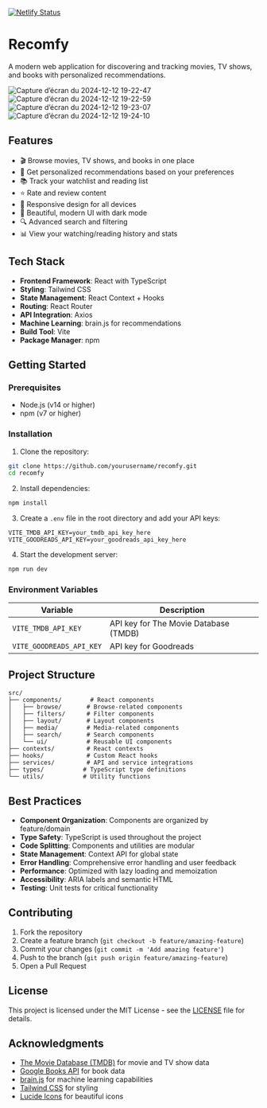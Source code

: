 [![Netlify Status](https://api.netlify.com/api/v1/badges/4f9dc4d3-a435-41e0-a52a-8e831945ad94/deploy-status)](https://app.netlify.com/sites/recomfy/deploys)

# Recomfy

A modern web application for discovering and tracking movies, TV shows, and books with personalized recommendations.

![Capture d’écran du 2024-12-12 19-22-47](https://github.com/user-attachments/assets/a40bb6a7-efc4-4ac7-8c4e-ea05b867ff55)
![Capture d’écran du 2024-12-12 19-22-59](https://github.com/user-attachments/assets/6901b145-6a1e-4fdc-86fa-21f3260ff409)
![Capture d’écran du 2024-12-12 19-23-07](https://github.com/user-attachments/assets/8345f3a5-c6dc-451b-9f05-32b73ffd2ca1)
![Capture d’écran du 2024-12-12 19-24-10](https://github.com/user-attachments/assets/4f23dd0b-fbd2-477f-a2f6-05f97f33fd54)

## Features

- 🎬 Browse movies, TV shows, and books in one place
- 🎯 Get personalized recommendations based on your preferences
- 📚 Track your watchlist and reading list
- ⭐ Rate and review content
- 📱 Responsive design for all devices
- 🎨 Beautiful, modern UI with dark mode
- 🔍 Advanced search and filtering
- 📊 View your watching/reading history and stats

## Tech Stack

- **Frontend Framework**: React with TypeScript
- **Styling**: Tailwind CSS
- **State Management**: React Context + Hooks
- **Routing**: React Router
- **API Integration**: Axios
- **Machine Learning**: brain.js for recommendations
- **Build Tool**: Vite
- **Package Manager**: npm

## Getting Started

### Prerequisites

- Node.js (v14 or higher)
- npm (v7 or higher)

### Installation

1. Clone the repository:
```bash
git clone https://github.com/yourusername/recomfy.git
cd recomfy
```

2. Install dependencies:
```bash
npm install
```

3. Create a `.env` file in the root directory and add your API keys:
```env
VITE_TMDB_API_KEY=your_tmdb_api_key_here
VITE_GOODREADS_API_KEY=your_goodreads_api_key_here
```

4. Start the development server:
```bash
npm run dev
```

### Environment Variables

| Variable | Description |
|----------|-------------|
| `VITE_TMDB_API_KEY` | API key for The Movie Database (TMDB) |
| `VITE_GOODREADS_API_KEY` | API key for Goodreads |

## Project Structure

```
src/
├── components/        # React components
│   ├── browse/       # Browse-related components
│   ├── filters/      # Filter components
│   ├── layout/       # Layout components
│   ├── media/        # Media-related components
│   ├── search/       # Search components
│   └── ui/           # Reusable UI components
├── contexts/         # React contexts
├── hooks/            # Custom React hooks
├── services/         # API and service integrations
├── types/           # TypeScript type definitions
└── utils/           # Utility functions
```

## Best Practices

- **Component Organization**: Components are organized by feature/domain
- **Type Safety**: TypeScript is used throughout the project
- **Code Splitting**: Components and utilities are modular
- **State Management**: Context API for global state
- **Error Handling**: Comprehensive error handling and user feedback
- **Performance**: Optimized with lazy loading and memoization
- **Accessibility**: ARIA labels and semantic HTML
- **Testing**: Unit tests for critical functionality

## Contributing

1. Fork the repository
2. Create a feature branch (`git checkout -b feature/amazing-feature`)
3. Commit your changes (`git commit -m 'Add amazing feature'`)
4. Push to the branch (`git push origin feature/amazing-feature`)
5. Open a Pull Request

## License

This project is licensed under the MIT License - see the [LICENSE](LICENSE) file for details.

## Acknowledgments

- [The Movie Database (TMDB)](https://www.themoviedb.org/) for movie and TV show data
- [Google Books API](https://developers.google.com/books) for book data
- [brain.js](https://brain.js.org/) for machine learning capabilities
- [Tailwind CSS](https://tailwindcss.com/) for styling
- [Lucide Icons](https://lucide.dev/) for beautiful icons
